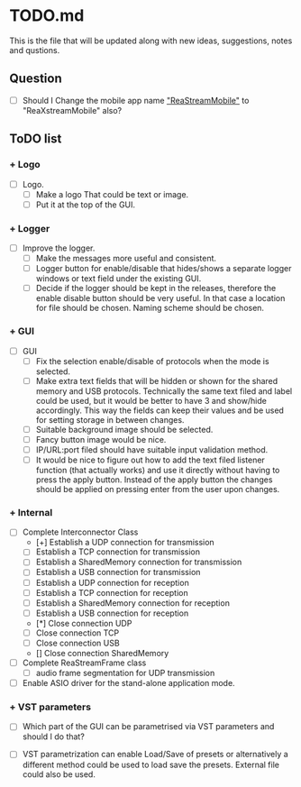 # TODO.md
This is the file that will be updated along with new ideas, suggestions, notes and qustions.

## Question
- [ ] Should I Change the mobile app name ["ReaStreamMobile"](https://github.com/JessyJP/ReaStreamMobile) to "ReaXstreamMobile" also?

## ToDO list

### + Logo
- [ ] Logo. 
	- [ ] Make a logo That could be text or image. 
	- [ ] Put it at the top of the GUI.
	
### + Logger
- [ ]  Improve the logger.
	- [ ] Make the messages more useful and consistent.
	- [ ] Logger button for enable/disable that hides/shows a 
		  separate logger windows or text field under the existing GUI.
	- [ ] Decide if the logger should be kept in the releases, therefore the enable disable button should be very useful.
		  In that case a location for file should be chosen.
		  Naming scheme should be chosen.
		  
### + GUI
- [ ] GUI
	- [ ] Fix the selection enable/disable of protocols when the mode is selected.
	- [ ] Make extra text fields that will be hidden or shown for the shared memory and USB protocols.
		  Technically the same text filed and label could be used, but it would be better to have 3 and show/hide accordingly. This way the fields can keep their values and be used for setting storage in between changes.
    - [ ] Suitable background image should be selected. 
	- [ ] Fancy button image would be nice. 
	- [ ] IP/URL:port filed should have suitable input validation method.
	- [ ] It would be nice to figure out how to add the text filed listener function (that actually works) and use it 	   directly without having to press the apply button. Instead of the apply button the changes should be applied 	 on pressing enter from the user upon changes.

### + Internal
- [ ] Complete Interconnector Class
	- [+] Establish a UDP connection for transmission
	- [ ] Establish a TCP connection for transmission
	- [ ] Establish a SharedMemory connection for transmission
	- [ ] Establish a USB connection for transmission
	- [ ] Establish a UDP connection for reception
	- [ ] Establish a TCP connection for reception
	- [ ] Establish a SharedMemory connection for reception
	- [ ] Establish a USB connection for reception
	- [*] Close connection UDP
	- [ ] Close connection TCP
	- [ ] Close connection USB
	- [] Close connection SharedMemory
- [ ] Complete ReaStreamFrame class
	- [ ] audio frame segmentation for UDP transmission
	
- [ ] Enable ASIO driver for the stand-alone application mode.
	
### + VST parameters
- [ ] Which part of the GUI can be parametrised via VST parameters and should I do that?
- [ ] VST parametrization can enable Load/Save of presets or alternatively a different method could be used to load save the presets.
	  External file could also be used.

	
	
	